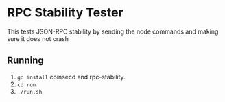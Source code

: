 # RPC Stability Tester
This tests JSON-RPC stability by sending the node commands and making sure it does not crash

## Running
 1. `go install` coinsecd and rpc-stability.
 2. `cd run`
 3. `./run.sh`


